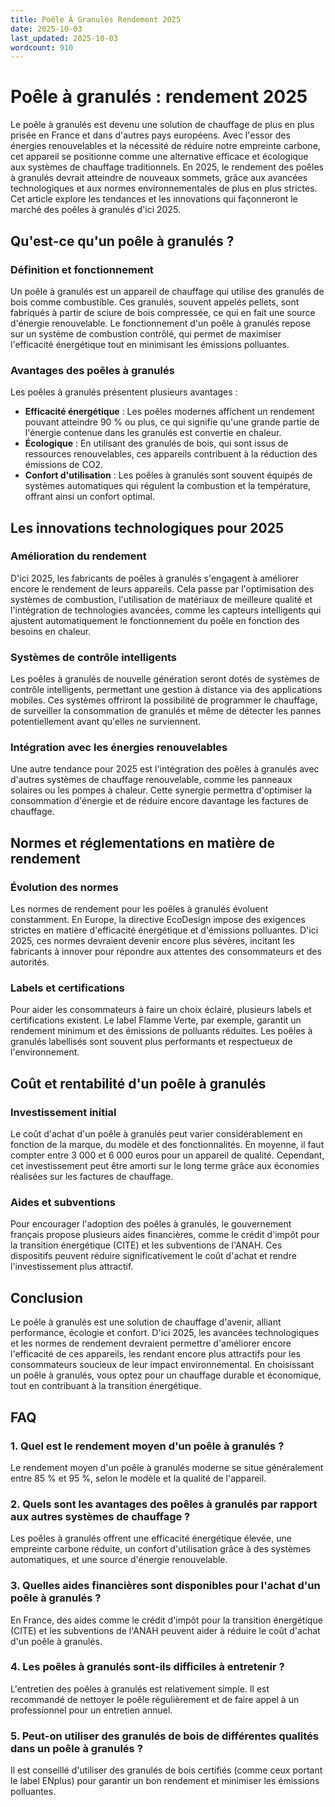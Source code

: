 ```yaml
---
title: Poêle À Granulés Rendement 2025
date: 2025-10-03
last_updated: 2025-10-03
wordcount: 910
---
```


# Poêle à granulés : rendement 2025

Le poêle à granulés est devenu une solution de chauffage de plus en plus prisée en France et dans d'autres pays européens. Avec l'essor des énergies renouvelables et la nécessité de réduire notre empreinte carbone, cet appareil se positionne comme une alternative efficace et écologique aux systèmes de chauffage traditionnels. En 2025, le rendement des poêles à granulés devrait atteindre de nouveaux sommets, grâce aux avancées technologiques et aux normes environnementales de plus en plus strictes. Cet article explore les tendances et les innovations qui façonneront le marché des poêles à granulés d'ici 2025.

## Qu'est-ce qu'un poêle à granulés ?

### Définition et fonctionnement

Un poêle à granulés est un appareil de chauffage qui utilise des granulés de bois comme combustible. Ces granulés, souvent appelés pellets, sont fabriqués à partir de sciure de bois compressée, ce qui en fait une source d'énergie renouvelable. Le fonctionnement d'un poêle à granulés repose sur un système de combustion contrôlé, qui permet de maximiser l'efficacité énergétique tout en minimisant les émissions polluantes.

### Avantages des poêles à granulés

Les poêles à granulés présentent plusieurs avantages :

- **Efficacité énergétique** : Les poêles modernes affichent un rendement pouvant atteindre 90 % ou plus, ce qui signifie qu'une grande partie de l'énergie contenue dans les granulés est convertie en chaleur.
- **Écologique** : En utilisant des granulés de bois, qui sont issus de ressources renouvelables, ces appareils contribuent à la réduction des émissions de CO2.
- **Confort d'utilisation** : Les poêles à granulés sont souvent équipés de systèmes automatiques qui régulent la combustion et la température, offrant ainsi un confort optimal.

## Les innovations technologiques pour 2025

### Amélioration du rendement

D'ici 2025, les fabricants de poêles à granulés s'engagent à améliorer encore le rendement de leurs appareils. Cela passe par l'optimisation des systèmes de combustion, l'utilisation de matériaux de meilleure qualité et l'intégration de technologies avancées, comme les capteurs intelligents qui ajustent automatiquement le fonctionnement du poêle en fonction des besoins en chaleur.

### Systèmes de contrôle intelligents

Les poêles à granulés de nouvelle génération seront dotés de systèmes de contrôle intelligents, permettant une gestion à distance via des applications mobiles. Ces systèmes offriront la possibilité de programmer le chauffage, de surveiller la consommation de granulés et même de détecter les pannes potentiellement avant qu'elles ne surviennent.

### Intégration avec les énergies renouvelables

Une autre tendance pour 2025 est l'intégration des poêles à granulés avec d'autres systèmes de chauffage renouvelable, comme les panneaux solaires ou les pompes à chaleur. Cette synergie permettra d'optimiser la consommation d'énergie et de réduire encore davantage les factures de chauffage.

## Normes et réglementations en matière de rendement

### Évolution des normes

Les normes de rendement pour les poêles à granulés évoluent constamment. En Europe, la directive EcoDesign impose des exigences strictes en matière d'efficacité énergétique et d'émissions polluantes. D'ici 2025, ces normes devraient devenir encore plus sévères, incitant les fabricants à innover pour répondre aux attentes des consommateurs et des autorités.

### Labels et certifications

Pour aider les consommateurs à faire un choix éclairé, plusieurs labels et certifications existent. Le label Flamme Verte, par exemple, garantit un rendement minimum et des émissions de polluants réduites. Les poêles à granulés labellisés sont souvent plus performants et respectueux de l'environnement.

## Coût et rentabilité d'un poêle à granulés

### Investissement initial

Le coût d'achat d'un poêle à granulés peut varier considérablement en fonction de la marque, du modèle et des fonctionnalités. En moyenne, il faut compter entre 3 000 et 6 000 euros pour un appareil de qualité. Cependant, cet investissement peut être amorti sur le long terme grâce aux économies réalisées sur les factures de chauffage.

### Aides et subventions

Pour encourager l'adoption des poêles à granulés, le gouvernement français propose plusieurs aides financières, comme le crédit d'impôt pour la transition énergétique (CITE) et les subventions de l'ANAH. Ces dispositifs peuvent réduire significativement le coût d'achat et rendre l'investissement plus attractif.

## Conclusion

Le poêle à granulés est une solution de chauffage d'avenir, alliant performance, écologie et confort. D'ici 2025, les avancées technologiques et les normes de rendement devraient permettre d'améliorer encore l'efficacité de ces appareils, les rendant encore plus attractifs pour les consommateurs soucieux de leur impact environnemental. En choisissant un poêle à granulés, vous optez pour un chauffage durable et économique, tout en contribuant à la transition énergétique.

## FAQ

### 1. Quel est le rendement moyen d'un poêle à granulés ?

Le rendement moyen d'un poêle à granulés moderne se situe généralement entre 85 % et 95 %, selon le modèle et la qualité de l'appareil.

### 2. Quels sont les avantages des poêles à granulés par rapport aux autres systèmes de chauffage ?

Les poêles à granulés offrent une efficacité énergétique élevée, une empreinte carbone réduite, un confort d'utilisation grâce à des systèmes automatiques, et une source d'énergie renouvelable.

### 3. Quelles aides financières sont disponibles pour l'achat d'un poêle à granulés ?

En France, des aides comme le crédit d'impôt pour la transition énergétique (CITE) et les subventions de l'ANAH peuvent aider à réduire le coût d'achat d'un poêle à granulés.

### 4. Les poêles à granulés sont-ils difficiles à entretenir ?

L'entretien des poêles à granulés est relativement simple. Il est recommandé de nettoyer le poêle régulièrement et de faire appel à un professionnel pour un entretien annuel.

### 5. Peut-on utiliser des granulés de bois de différentes qualités dans un poêle à granulés ?

Il est conseillé d'utiliser des granulés de bois certifiés (comme ceux portant le label ENplus) pour garantir un bon rendement et minimiser les émissions polluantes.